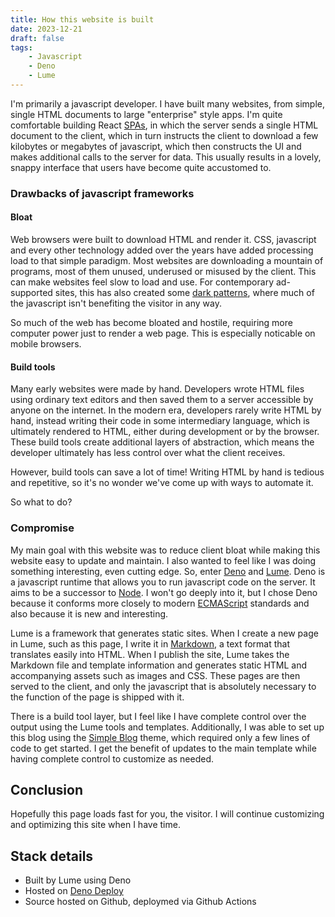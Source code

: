 ```yaml
---
title: How this website is built
date: 2023-12-21
draft: false
tags:
    - Javascript
    - Deno
    - Lume
---
```


I'm primarily a javascript developer. I have built many websites, from simple, single HTML documents to large "enterprise" style apps. I'm quite comfortable building React [SPAs](https://developer.mozilla.org/en-US/docs/Glossary/SPA), in which the server sends a single HTML document to the client, which in turn instructs the client to download a few kilobytes or megabytes of javascript, which then constructs the UI and makes additional calls to the server for data. This usually results in a lovely, snappy interface that users have become quite accustomed to.

<!--more-->

### Drawbacks of javascript frameworks

#### Bloat

Web browsers were built to download HTML and render it. CSS, javascript and every other technology added over the years have added processing load to that simple paradigm. Most websites are downloading a mountain of programs, most of them unused, underused or misused by the client. This can make websites feel slow to load and use. For contemporary ad-supported sites, this has also created some [dark patterns](https://en.wikipedia.org/wiki/Dark_pattern), where much of the javascript isn't benefiting the visitor in any way. 

So much of the web has become bloated and hostile, requiring more computer power just to render a web page. This is especially noticable on mobile browsers.

#### Build tools

Many early websites were made by hand. Developers wrote HTML files using ordinary text editors and then saved them to a server accessible by anyone on the internet. In the modern era, developers rarely write HTML by hand, instead writing their code in some intermediary language, which is ultimately rendered to HTML, either during development or by the browser. These build tools create additional layers of abstraction, which means the developer ultimately has less control over what the client receives. 

However, build tools can save a lot of time! Writing HTML by hand is tedious and repetitive, so it's no wonder we've come up with ways to automate it. 

So what to do?

### Compromise

My main goal with this website was to reduce client bloat while making this website easy to update and maintain. I also wanted to feel like I was doing something interesting, even cutting edge. So, enter [Deno](https://deno.land) and [Lume](https://lume.land). Deno is a javascript runtime that allows you to run javascript code on the server. It aims to be a successor to [Node](https://nodejs.org/en). I won't go deeply into it, but I chose Deno because it conforms more closely to modern [ECMAScript](https://en.wikipedia.org/wiki/ECMAScript) standards and also because it is new and interesting.

Lume is a framework that generates static sites. When I create a new page in Lume, such as this page, I write it in [Markdown](https://daringfireball.net/projects/markdown/), a text format that translates easily into HTML. When I publish the site, Lume takes the Markdown file and template information and generates static HTML and accompanying assets such as images and CSS. These pages are then served to the client, and only the javascript that is absolutely necessary to the function of the page is shipped with it. 

There is a build tool layer, but I feel like I have complete control over the output using the Lume tools and templates. Additionally, I was able to set up this blog using the [Simple Blog](https://github.com/lumeland/theme-simple-blog) theme, which required only a few lines of code to get started. I get the benefit of updates to the main template while having complete control to customize as needed.

## Conclusion

Hopefully this page loads fast for you, the visitor. I will continue customizing and optimizing this site when I have time. 

## Stack details

- Built by Lume using Deno
- Hosted on [Deno Deploy](https://deno.com/deploy)
- Source hosted on Github, deploymed via Github Actions